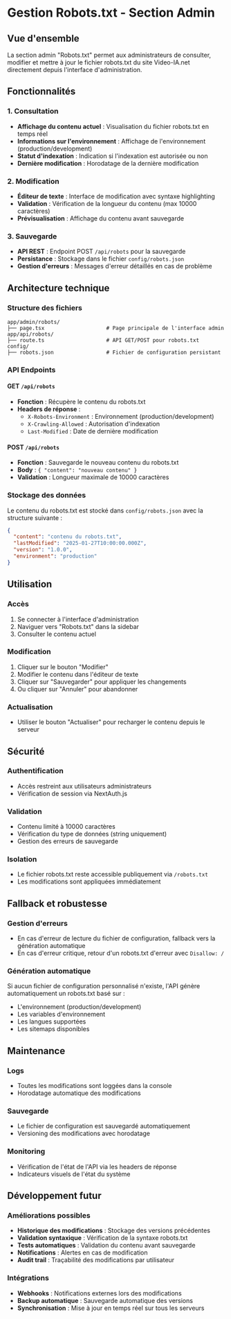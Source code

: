 # Gestion Robots.txt - Section Admin

## Vue d'ensemble

La section admin "Robots.txt" permet aux administrateurs de consulter, modifier et mettre à jour le fichier robots.txt du site Video-IA.net directement depuis l'interface d'administration.

## Fonctionnalités

### 1. Consultation
- **Affichage du contenu actuel** : Visualisation du fichier robots.txt en temps réel
- **Informations sur l'environnement** : Affichage de l'environnement (production/development)
- **Statut d'indexation** : Indication si l'indexation est autorisée ou non
- **Dernière modification** : Horodatage de la dernière modification

### 2. Modification
- **Éditeur de texte** : Interface de modification avec syntaxe highlighting
- **Validation** : Vérification de la longueur du contenu (max 10000 caractères)
- **Prévisualisation** : Affichage du contenu avant sauvegarde

### 3. Sauvegarde
- **API REST** : Endpoint POST `/api/robots` pour la sauvegarde
- **Persistance** : Stockage dans le fichier `config/robots.json`
- **Gestion d'erreurs** : Messages d'erreur détaillés en cas de problème

## Architecture technique

### Structure des fichiers
```
app/admin/robots/
├── page.tsx                    # Page principale de l'interface admin
app/api/robots/
├── route.ts                    # API GET/POST pour robots.txt
config/
├── robots.json                 # Fichier de configuration persistant
```

### API Endpoints

#### GET `/api/robots`
- **Fonction** : Récupère le contenu du robots.txt
- **Headers de réponse** :
  - `X-Robots-Environment` : Environnement (production/development)
  - `X-Crawling-Allowed` : Autorisation d'indexation
  - `Last-Modified` : Date de dernière modification

#### POST `/api/robots`
- **Fonction** : Sauvegarde le nouveau contenu du robots.txt
- **Body** : `{ "content": "nouveau contenu" }`
- **Validation** : Longueur maximale de 10000 caractères

### Stockage des données
Le contenu du robots.txt est stocké dans `config/robots.json` avec la structure suivante :

```json
{
  "content": "contenu du robots.txt",
  "lastModified": "2025-01-27T10:00:00.000Z",
  "version": "1.0.0",
  "environment": "production"
}
```

## Utilisation

### Accès
1. Se connecter à l'interface d'administration
2. Naviguer vers "Robots.txt" dans la sidebar
3. Consulter le contenu actuel

### Modification
1. Cliquer sur le bouton "Modifier"
2. Modifier le contenu dans l'éditeur de texte
3. Cliquer sur "Sauvegarder" pour appliquer les changements
4. Ou cliquer sur "Annuler" pour abandonner

### Actualisation
- Utiliser le bouton "Actualiser" pour recharger le contenu depuis le serveur

## Sécurité

### Authentification
- Accès restreint aux utilisateurs administrateurs
- Vérification de session via NextAuth.js

### Validation
- Contenu limité à 10000 caractères
- Vérification du type de données (string uniquement)
- Gestion des erreurs de sauvegarde

### Isolation
- Le fichier robots.txt reste accessible publiquement via `/robots.txt`
- Les modifications sont appliquées immédiatement

## Fallback et robustesse

### Gestion d'erreurs
- En cas d'erreur de lecture du fichier de configuration, fallback vers la génération automatique
- En cas d'erreur critique, retour d'un robots.txt d'erreur avec `Disallow: /`

### Génération automatique
Si aucun fichier de configuration personnalisé n'existe, l'API génère automatiquement un robots.txt basé sur :
- L'environnement (production/development)
- Les variables d'environnement
- Les langues supportées
- Les sitemaps disponibles

## Maintenance

### Logs
- Toutes les modifications sont loggées dans la console
- Horodatage automatique des modifications

### Sauvegarde
- Le fichier de configuration est sauvegardé automatiquement
- Versioning des modifications avec horodatage

### Monitoring
- Vérification de l'état de l'API via les headers de réponse
- Indicateurs visuels de l'état du système

## Développement futur

### Améliorations possibles
- **Historique des modifications** : Stockage des versions précédentes
- **Validation syntaxique** : Vérification de la syntaxe robots.txt
- **Tests automatiques** : Validation du contenu avant sauvegarde
- **Notifications** : Alertes en cas de modification
- **Audit trail** : Traçabilité des modifications par utilisateur

### Intégrations
- **Webhooks** : Notifications externes lors des modifications
- **Backup automatique** : Sauvegarde automatique des versions
- **Synchronisation** : Mise à jour en temps réel sur tous les serveurs





